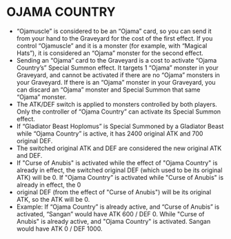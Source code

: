 
# OJAMA COUNTRY

*   “Ojamuscle” is considered to be an “Ojama” card, so you can send it from your hand to the Graveyard for the cost of the first effect. If you control “Ojamuscle” and it is a monster (for example, with “Magical Hats”), it is considered an “Ojama” monster for the second effect.
*   Sending an “Ojama” card to the Graveyard is a cost to activate “Ojama Country’s” Special Summon effect. It targets 1 “Ojama” monster in your Graveyard, and cannot be activated if there are no “Ojama” monsters in your Graveyard. If there is an “Ojama” monster in your Graveyard, you can discard an “Ojama” monster and Special Summon that same “Ojama” monster.
*   The ATK/DEF switch is applied to monsters controlled by both players. Only the controller of “Ojama Country” can activate its Special Summon effect.
*   If “Gladiator Beast Hoplomus” is Special Summoned by a Gladiator Beast while “Ojama Country” is active, it has 2400 original ATK and 700 original DEF.
*   The switched original ATK and DEF are considered the new original ATK and DEF.
*   If "Curse of Anubis" is activated while the effect of "Ojama Country" is already in effect, the switched original DEF (which used to be its original ATK) will be 0. If "Ojama Country” is activated while "Curse of Anubis" is already in effect, the 0
*   original DEF (from the effect of "Curse of Anubis") will be its original ATK, so the ATK will be 0.
*   Example: If “Ojama Country” is already active, and “Curse of Anubis” is activated, “Sangan” would have ATK 600 / DEF 0. While "Curse of Anubis" is already active, and "Ojama Country" is activated. Sangan would have ATK 0 / DEF 1000.

  